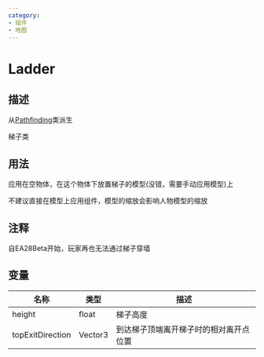 ```yaml
---
category: 
- 组件
- 地图
---
```

# Ladder
## 描述
从[Pathfinding](./PathfindingLink.md)类派生

梯子类
## 用法
应用在空物体，在这个物体下放置梯子的模型(没错，需要手动应用模型)上

不建议直接在模型上应用组件，模型的缩放会影响人物模型的缩放

## 注释

自EA28Beta开始，玩家再也无法通过梯子穿墙

## 变量
| 名称 | 类型 | 描述 |
| ----------- | ----------- | ----------- |
| height  | float | 梯子高度 |  
| topExitDirection  | Vector3 | 到达梯子顶端离开梯子时的相对离开点位置 |  
